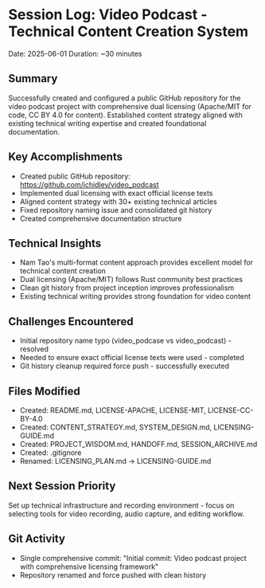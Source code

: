 # Session Log: Video Podcast - Technical Content Creation System
Date: 2025-06-01
Duration: ~30 minutes

## Summary
Successfully created and configured a public GitHub repository for the video podcast project with comprehensive dual licensing (Apache/MIT for code, CC BY 4.0 for content). Established content strategy aligned with existing technical writing expertise and created foundational documentation.

## Key Accomplishments
- Created public GitHub repository: https://github.com/jchidley/video_podcast
- Implemented dual licensing with exact official license texts
- Aligned content strategy with 30+ existing technical articles
- Fixed repository naming issue and consolidated git history
- Created comprehensive documentation structure

## Technical Insights
- Nam Tao's multi-format content approach provides excellent model for technical content creation
- Dual licensing (Apache/MIT) follows Rust community best practices
- Clean git history from project inception improves professionalism
- Existing technical writing provides strong foundation for video content

## Challenges Encountered
- Initial repository name typo (video_podcase vs video_podcast) - resolved
- Needed to ensure exact official license texts were used - completed
- Git history cleanup required force push - successfully executed

## Files Modified
- Created: README.md, LICENSE-APACHE, LICENSE-MIT, LICENSE-CC-BY-4.0
- Created: CONTENT_STRATEGY.md, SYSTEM_DESIGN.md, LICENSING-GUIDE.md
- Created: PROJECT_WISDOM.md, HANDOFF.md, SESSION_ARCHIVE.md
- Created: .gitignore
- Renamed: LICENSING_PLAN.md → LICENSING-GUIDE.md

## Next Session Priority
Set up technical infrastructure and recording environment - focus on selecting tools for video recording, audio capture, and editing workflow.

## Git Activity
- Single comprehensive commit: "Initial commit: Video podcast project with comprehensive licensing framework"
- Repository renamed and force pushed with clean history